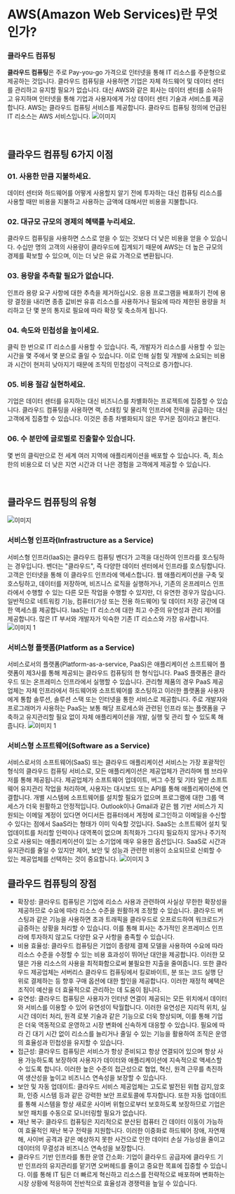 # AWS(Amazon Web Services)란 무엇인가?

### 클라우드 컴퓨팅
**클라우드 컴퓨팅**은 주로 Pay-you-go 가격으로 인터넷을 통해 IT 리소스를 주문형으로 제공하는 것입니다. 클라우드 컴퓨팅을 사용하면 기업은 자체 하드웨어 및 데이터 센터를 관리하고 유지할 필요가 없습니다. 대신 AWS와 같은 회사는 데이터 센터를 소유하고 유지하며 인터넷을 통해 기업과 사용자에게 가상 데이터 센터 기술과 서비스를 제공합니다.
AWS는 클라우드 컴퓨팅 서비스를 제공합니다. 클라우드 컴퓨팅 정의에 언급된 IT 리소스는 AWS 서비스입니다.
![이미지](https://github.com/user-attachments/assets/b45ec52d-9fd9-40a1-9784-bb78d25e09e9)

</br>

## 클라우드 컴퓨팅 6가지 이점

### 01. 사용한 만큼 지불하세요.
데이터 센터와 하드웨어를 어떻게 사용할지 알기 전에 투자하는 대신 컴퓨팅 리소스를 사용할 때만 비용을 지불하고 사용하는 금액에 대해서만 비용을 지불합니다.

### 02. 대규모 규모의 경제의 혜택를 누리세요.
클라우드 컴퓨팅을 사용하면 스스로 얻을 수 있는 것보다 더 낮은 비용을 얻을 수 있습니다. 수십만 명의 고객의 사용량이 클라우드에 집계되기 때문에 AWS는 더 높은 규모의 경제를 확보할 수 있으며, 이는 더 낮은 유료 가격으로 변환됩니다.

### 03. 용량을 추측할 필요가 없습니다.
인프라 용량 요구 사항에 대한 추측을 제거하십시오. 응용 프로그램을 배포하기 전에 용량 결정을 내리면 종종 값비싼 유휴 리소스를 사용하거나 필요에 따라 제한된 용량을 처리하고 단 몇 분의 통지로 필요에 따라 확장 및 축소하게 됩니다.

### 04. 속도와 민첩성을 높이세요.
클릭 한 번으로 IT 리소스를 사용할 수 있습니다. 즉, 개발자가 리소스를 사용할 수 있는 시간을 몇 주에서 몇 분으로 줄일 수 있습니다. 이로 인해 실험 및 개발에 소요되는 비용과 시간이 현저히 낮아지기 때문에 조직의 민첩성이 극적으로 증가합니다.

### 05. 비용 절감 실현하세요.
기업은 데이터 센터를 유지하는 대신 비즈니스를 차별화하는 프로젝트에 집중할 수 있습니다. 클라우드 컴퓨팅을 사용하면 랙, 스태킹 및 물리적 인프라에 전력을 공급하는 대신 고객에게 집중할 수 있습니다. 이것은 종종 차별화되지 않은 무거운 짐이라고 불린다.

### 06. 수 분만에 글로벌로 진출할수 있습니다.
몇 번의 클릭만으로 전 세계 여러 지역에 애플리케이션을 배포할 수 있습니다. 즉, 최소한의 비용으로 더 낮은 지연 시간과 더 나은 경험을 고객에게 제공할 수 있습니다.

</br>

## 클라우드 컴퓨팅의 유형
![이미지](https://github.com/user-attachments/assets/c09899fb-6e15-45f2-a094-0bc9a499c5a2)

### 서비스형 인프라(Infrastructure as a Service)
서비스형 인프라(IaaS)는 클라우드 컴퓨팅 벤더가 고객을 대신하여 인프라를 호스팅하는 경우입니다. 벤더는 "클라우드", 즉 다양한 데이터 센터에서 인프라를 호스팅합니다. 고객은 인터넷을 통해 이 클라우드 인프라에 액세스합니다. 웹 애플리케이션을 구축 및 호스팅하고, 데이터를 저장하며, 비즈니스 로직을 실행하거나, 기존의 온프레미스 인프라에서 수행할 수 있는 다른 모든 작업을 수행할 수 있지만, 더 유연한 경우가 많습니다.
일반적으로 네트워킹 기능, 컴퓨터(가상 또는 전용 하드웨어) 및 데이터 저장 공간에 대한 액세스를 제공합니다. IaaS는 IT 리소스에 대한 최고 수준의 유연성과 관리 제어를 제공합니다. 많은 IT 부서와 개발자가 익숙한 기존 IT 리소스와 가장 유사합니다.
![이미지 1](https://github.com/user-attachments/assets/868d9098-a7ef-420b-90b9-c442bcb79fd9)
</br>

### 서비스형 플랫폼(Platform as a Service)
서비스로서의 플랫폼(Platform-as-a-service, PaaS)은 애플리케이션 소프트웨어 플랫폼이 제3사를 통해 제공되는 클라우드 컴퓨팅의 한 형식입니다. PaaS 플랫폼은 클라우드 또는 온프레미스 인프라에서 실행할 수 있습니다. 관리형 제품의 경우 PaaS 제공업체는 자체 인프라에서 하드웨어와 소프트웨어를 호스팅하고 이러한 플랫폼을 사용자에게 통합 솔루션, 솔루션 스택 또는 인터넷을 통한 서비스로 제공합니다.
주로 개발자와 프로그래머가 사용하는 PaaS는 보통 해당 프로세스와 관련된 인프라 또는 플랫폼을 구축하고 유지관리할 필요 없이 자체 애플리케이션을 개발, 실행 및 관리 할 수 있도록 해줍니다.
![이미지 1](https://github.com/user-attachments/assets/60268ff5-978a-4f15-b39f-71feada69847)
</br>

### 서비스형 소프트웨어(Software as a Service)
서비스로서의 소프트웨어(SaaS) 또는 클라우드 애플리케이션 서비스는 가장 포괄적인 형식의 클라우드 컴퓨팅 서비스로, 모든 애플리케이션은 제공업체가 관리하며 웹 브라우저를 통해 제공됩니다. 제공업체가 소프트웨어 업데이트, 버그 수정 및 기타 일반 소프트웨어 유지관리 작업을 처리하며, 사용자는 대시보드 또는 API를 통해 애플리케이션에 연결합니다. 개별 시스템에 소프트웨어를 설치할 필요가 없으며 프로그램에 대한 그룹 액세스가 더욱 원활하고 안정적입니다.
Outlook이나 Gmail과 같은 웹 기반 서비스가 지원되는 이메일 계정이 있다면 어디서든 컴퓨터에서 계정에 로그인하고 이메일을 수신할 수 있다는 점에서 SaaS라는 형태가 이미 익숙할 것입니다. SaaS는 소프트웨어 설치 및 업데이트를 처리할 인력이나 대역폭이 없으며 최적화가 그다지 필요하지 않거나 주기적으로 사용되는 애플리케이션이 있는 소기업에 매우 유용한 옵션입니다. SaaS로 시간과 유지관리를 줄일 수 있지만 제어, 보안 및 성능과 관련한 비용이 소요되므로 신뢰할 수 있는 제공업체를 선택하는 것이 중요합니다.
![이미지 3](https://github.com/user-attachments/assets/30afa73b-7b28-424e-9005-456c444697ca)
</br>

## 클라우드 컴퓨팅의 장점
- 확장성: 클라우드 컴퓨팅은 기업에 리소스 사용과 관련하여 사실상 무한한 확장성을 제공하므로 수요에 따라 리소스 수준을 원활하게 조정할 수 있습니다. 클라우드 버스팅과 같은 기능을 사용하면 초과 트래픽을 클라우드로 오프로드하여 워크로드가 급증하는 상황을 처리할 수 있습니다. 이를 통해 회사는 추가적인 온프레미스 인프라에 투자하지 않고도 다양한 요구 사항을 충족할 수 있습니다.
- 비용 효율성: 클라우드 컴퓨팅은 기업이 종량제 결제 모델을 사용하여 수요에 따라 리소스 수준을 수정할 수 있는 비용 효과성이 뛰어난 대안을 제공합니다. 이러한 모델은 가용 리소스의 사용을 최적화함으로써 불필요한 지출을 줄여줍니다. 또한 클라우드 제공업체는 서버리스 클라우드 컴퓨팅에서 킬로바이트, 분 또는 코드 실행 단위로 결제하는 등 향후 구매 옵션에 대한 할인을 제공합니다. 이러한 재정적 혜택은 조직이 예산을 더 효율적으로 관리하는 데 도움이 됩니다.
- 유연성: 클라우드 컴퓨팅은 사용자가 인터넷 연결이 제공되는 모든 위치에서 데이터와 서비스를 이용할 수 있어 유연성이 탁월합니다. 이러한 유연성은 지리적 위치, 실시간 데이터 처리, 원격 로봇 기술과 같은 기능으로 더욱 향상되며, 이를 통해 기업은 더욱 역동적으로 운영하고 시장 변화에 신속하게 대응할 수 있습니다. 필요에 따라 긴 대기 시간 없이 리소스를 늘리거나 줄일 수 있는 기능을 활용하여 조직은 운영의 효율성과 민첩성을 유지할 수 있습니다.
- 접근성: 클라우드 컴퓨팅은 서비스가 항상 준비되고 항상 연결되어 있으며 항상 사용 가능하도록 보장하여 사용자가 데이터와 애플리케이션에 지속적으로 액세스할 수 있도록 합니다. 이러한 높은 수준의 접근성으로 협업, 혁신, 원격 근무를 촉진하여 생산성을 높이고 비즈니스 연속성을 보장할 수 있습니다.
- 보안 및 자동 업데이트: 클라우드 서비스 제공업체는 고도로 발전된 위협 감지,암호화, 인증 시스템 등과 같은 강력한 보안 프로토콜에 투자합니다. 또한 자동 업데이트를 통해 시스템을 항상 새로운 사이버 위협으로부터 보호하도록 보장하므로 기업은 보안 패치를 수동으로 모니터링할 필요가 없습니다.
- 재난 복구: 클라우드 컴퓨팅은 지리적으로 분산된 컴퓨터 간 데이터 이동이 가능하여 효율적인 재난 복구 전략을 지원합니다. 이러한 이중화로 하드웨어 장애, 자연재해, 사이버 공격과 같은 예상하지 못한 사건으로 인한 데이터 손실 가능성을 줄이고 데이터의 무결성과 비즈니스 연속성을 보장합니다.
- 클라우드 기반 인프라를 통한 운영 간소화: 기업이 클라우드 공급자에 클라우드 기반 인프라의 유지관리를 맡기면 오버헤드를 줄이고 중요한 목표에 집중할 수 있습니다. 이를 통해 IT 팀은 더 빠르게 혁신하고 리소스를 전략적으로 배포하며 변화하는 시장 상황에 적응하여 전반적으로 효율성과 경쟁력을 높일 수 있습니다.

